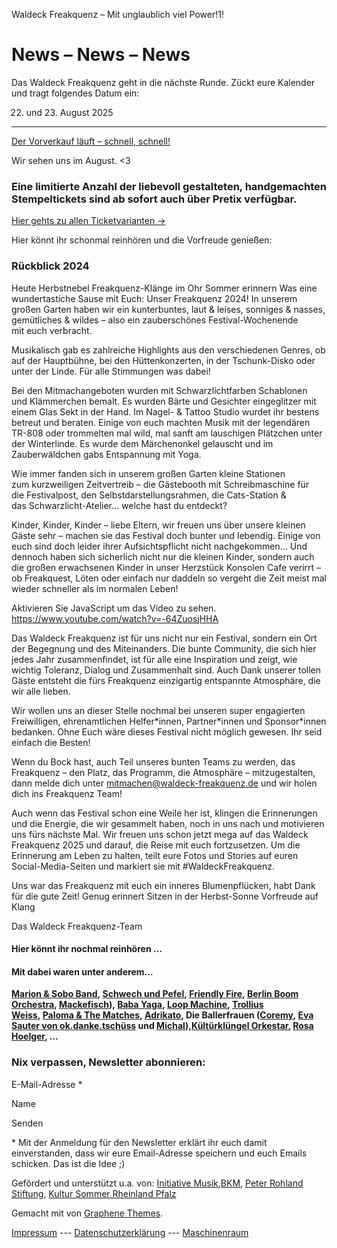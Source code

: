 Waldeck Freakquenz – Mit unglaublich viel Power!1!

 News – News – News
==========

Das Waldeck Freakquenz geht in die nächste Runde. Zückt eure Kalender und tragt folgendes Datum ein:

22. und 23. August 2025
----------

[Der Vorverkauf läuft – schnell, schnell!](https://www.waldeck-freakquenz.de/tickets/)

Wir sehen uns im August. \<3

### Eine limitierte Anzahl der liebevoll gestalteten, handgemachten Stempeltickets sind ab sofort auch über Pretix verfügbar.  ###

[](https://www.waldeck-freakquenz.de/wp-content/uploads/sites/4/2025/06/Stempeltickets-2025.png)

[Hier gehts zu allen Ticketvarianten -\>](https://www.waldeck-freakquenz.de/tickets/)

Hier könnt ihr schonmal reinhören und die Vorfreude genießen:

### Rückblick 2024 ###

Heute Herbstnebel
Freakquenz-Klänge im Ohr
Sommer erinnern
Was eine wundertastiche Sause mit Euch: Unser Freakquenz 2024! In unserem großen Garten haben wir ein kunterbuntes, laut & leises, sonniges & nasses, gemütliches & wildes – also ein zauberschönes Festival-Wochenende mit euch verbracht.

Musikalisch gab es zahlreiche Highlights aus den verschiedenen Genres, ob auf der Hauptbühne, bei den Hüttenkonzerten, in der Tschunk-Disko oder unter der Linde. Für alle Stimmungen was dabei!

Bei den Mitmachangeboten wurden mit Schwarzlichtfarben Schablonen und Klämmerchen bemalt. Es wurden Bärte und Gesichter eingeglitzer mit einem Glas Sekt in der Hand. Im Nagel- & Tattoo Studio wurdet ihr bestens betreut und beraten. Einige von euch machten Musik mit der legendären TR-808 oder trommelten mal wild, mal sanft am lauschigen Plätzchen unter der Winterlinde. Es wurde dem Märchenonkel gelauscht und im Zauberwäldchen gabs Entspannung mit Yoga.

Wie immer fanden sich in unserem großen Garten kleine Stationen zum kurzweiligen Zeitvertreib – die Gästebooth mit Schreibmaschine für die Festivalpost, den Selbstdarstellungsrahmen, die Cats-Station & das Schwarzlicht-Atelier… welche hast du entdeckt?

Kinder, Kinder, Kinder – liebe Eltern, wir freuen uns über unsere kleinen Gäste sehr – machen sie das Festival doch bunter und lebendig. Einige von euch sind doch leider ihrer Aufsichtspflicht nicht nachgekommen… Und dennoch haben sich sicherlich nicht nur die kleinen Kinder, sondern auch die großen erwachsenen Kinder in unser Herzstück Konsolen Cafe verirrt – ob Freakquest, Löten oder einfach nur daddeln so vergeht die Zeit meist mal wieder schneller als im normalen Leben!

Aktivieren Sie JavaScript um das Video zu sehen.
<https://www.youtube.com/watch?v=-64ZuosjHHA>

Das Waldeck Freakquenz ist für uns nicht nur ein Festival, sondern ein Ort der Begegnung und des Miteinanders. Die bunte Community, die sich hier jedes Jahr zusammenfindet, ist für alle eine Inspiration und zeigt, wie wichtig Toleranz, Dialog und Zusammenhalt sind. Auch Dank unserer tollen Gäste entsteht die fürs Freakquenz einzigartig entspannte Atmosphäre, die wir alle lieben.

Wir wollen uns an dieser Stelle nochmal bei unseren super engagierten Freiwilligen, ehrenamtlichen Helfer\*innen, Partner\*innen und Sponsor\*innen bedanken. Ohne Euch wäre dieses Festival nicht möglich gewesen. Ihr seid einfach die Besten!

Wenn du Bock hast, auch Teil unseres bunten Teams zu werden, das Freakquenz – den Platz, das Programm, die Atmosphäre – mitzugestalten, dann melde dich unter mitmachen@waldeck-freakquenz.de und wir holen dich ins Freakquenz Team!

Auch wenn das Festival schon eine Weile her ist, klingen die Erinnerungen und die Energie, die wir gesammelt haben, noch in uns nach und motivieren uns fürs nächste Mal. Wir freuen uns schon jetzt mega auf das Waldeck Freakquenz 2025 und darauf, die Reise mit euch fortzusetzen. Um die Erinnerung am Leben zu halten, teilt eure Fotos und Stories auf euren Social-Media-Seiten und markiert sie mit #WaldeckFreakquenz.

Uns war das Freakquenz mit euch ein inneres Blumenpflücken, habt Dank für die gute Zeit!
Genug erinnert
Sitzen in der Herbst-Sonne
Vorfreude auf Klang

Das Waldeck Freakquenz-Team

#### Hier könnt ihr nochmal reinhören … ####

#### Mit dabei waren unter anderem… ####

**[Marion & Sobo Band](https://youtu.be/HejioNXpKnQ), [Schwech und Pefel](https://www.youtube.com/watch?v=b51tEgudsuM), [Friendly Fire](https://www.youtube.com/watch?v=VywnZOfECqI), [Berlin Boom Orchestra](https://youtu.be/byamsJ4GZcU?si=aYWGPpHF6nlOEwUt), [Mackefisch](https://youtu.be/cMKN6e17F9s?si=4Yfqth8sCLOChbGa)), [Baba Yaga](https://youtu.be/K2k6kwoXgkI?si=13W-R26-HaHVyE-V), [Loop Machine](https://youtu.be/VzXGH5uIbUo?si=m5S-0th6ejgLXZeF), [Trollius Weiss](https://youtu.be/V_tmV7TCAHs?si=xPbGRwD3KGnoBYki), [Paloma & The Matches](https://youtu.be/mAsfmCsA8F4?si=oIA4_PXG5mwQ337g), [Adrikato](https://www.youtube.com/watch?v=Mw19VTJZ--k), Die Ballerfrauen ([Coremy](https://youtu.be/Nfk3LYIgaAA?si=fN4oKk1WbJSHFGx8), [Eva Sauter von ok.danke.tschüss](https://youtu.be/atWbWs3QIWo?si=znwpkS4cGMEGtv77) und [Michal](https://youtu.be/uIVOOIqo-cA?si=_yUoJxtj7sV8Mxsq)),[Kültürklüngel Orkestar](https://www.youtube.com/watch?v=YluxpfA3K8I), [Rosa Hoelger](https://www.youtube.com/watch?v=HVdT-n5hrvo), …**

###  ###

### **Nix verpassen, Newsletter abonnieren:** ###

E-Mail-Adresse \*

Name

Senden

\* Mit der Anmeldung für den Newsletter erklärt ihr euch damit einverstanden, dass wir eure Email-Adresse speichern und euch Emails schicken. Das ist die Idee ;)

Gefördert und unterstützt u.a. von: [Initiative Musik](https://www.initiative-musik.de/),[BKM](https://www.kulturstaatsministerin.de/DE/startseite/startseite_node.html), [Peter Rohland Stiftung](https://www.peter-rohland-stiftung.de/), [Kultur Sommer Rheinland Pfalz](https://kultursommer.de/)

[](https://www.waldeck-freakquenz.de/wp-content/uploads/sites/4/2025/06/Logos-FRQZ.png)

 Gemacht mit  von [Graphene Themes](https://www.graphene-theme.com/).

[Impressum](https://www.waldeck-freakquenz.de/impressum/) --- [Datenschutzerklärung](https://www.waldeck-freakquenz.de/datenschutzerklaerung/) --- [Maschinenraum](https://www.waldeck-freakquenz.de/wp-login.php)
